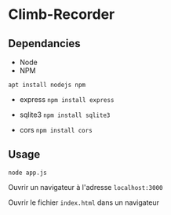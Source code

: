 # Climb-Recorder


## Dependancies

- Node
- NPM

`apt install nodejs npm`

- express
`npm install express`

- sqlite3
`npm install sqlite3`

- cors
`npm install cors`

## Usage

`node app.js`

Ouvrir un navigateur à l'adresse `localhost:3000`

Ouvrir le fichier `index.html` dans un navigateur
